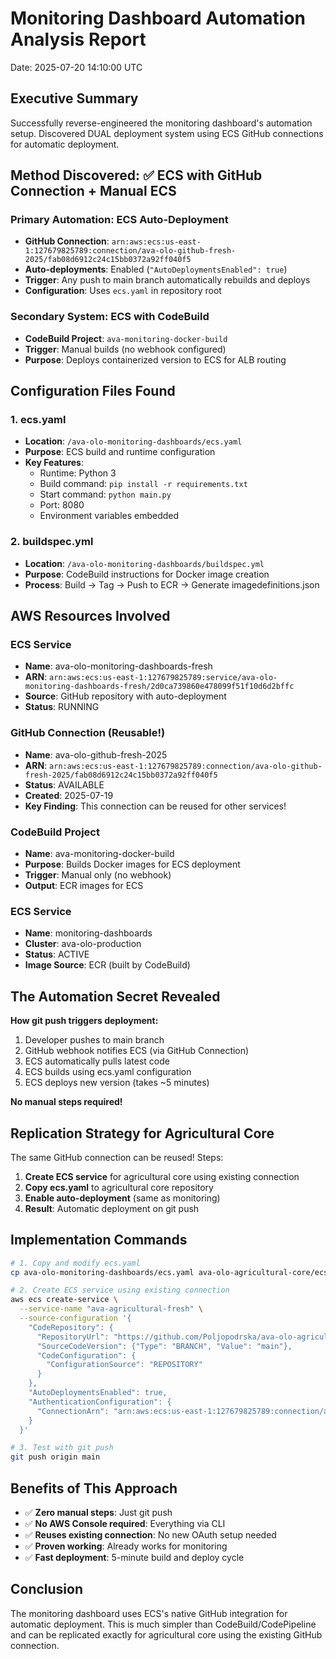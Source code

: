 # Monitoring Dashboard Automation Analysis Report
Date: 2025-07-20 14:10:00 UTC

## Executive Summary
Successfully reverse-engineered the monitoring dashboard's automation setup. Discovered DUAL deployment system using ECS GitHub connections for automatic deployment.

## Method Discovered: ✅ ECS with GitHub Connection + Manual ECS

### Primary Automation: ECS Auto-Deployment
- **GitHub Connection**: `arn:aws:ecs:us-east-1:127679825789:connection/ava-olo-github-fresh-2025/fab08d6912c24c15bb0372a92ff040f5`
- **Auto-deployments**: Enabled (`"AutoDeploymentsEnabled": true`)
- **Trigger**: Any push to main branch automatically rebuilds and deploys
- **Configuration**: Uses `ecs.yaml` in repository root

### Secondary System: ECS with CodeBuild
- **CodeBuild Project**: `ava-monitoring-docker-build`
- **Trigger**: Manual builds (no webhook configured)
- **Purpose**: Deploys containerized version to ECS for ALB routing

## Configuration Files Found

### 1. ecs.yaml
- **Location**: `/ava-olo-monitoring-dashboards/ecs.yaml`
- **Purpose**: ECS build and runtime configuration
- **Key Features**:
  - Runtime: Python 3
  - Build command: `pip install -r requirements.txt`
  - Start command: `python main.py`
  - Port: 8080
  - Environment variables embedded

### 2. buildspec.yml
- **Location**: `/ava-olo-monitoring-dashboards/buildspec.yml`
- **Purpose**: CodeBuild instructions for Docker image creation
- **Process**: Build → Tag → Push to ECR → Generate imagedefinitions.json

## AWS Resources Involved

### ECS Service
- **Name**: ava-olo-monitoring-dashboards-fresh
- **ARN**: `arn:aws:ecs:us-east-1:127679825789:service/ava-olo-monitoring-dashboards-fresh/2d0ca739860e478099f51f10d6d2bffc`
- **Source**: GitHub repository with auto-deployment
- **Status**: RUNNING

### GitHub Connection (Reusable!)
- **Name**: ava-olo-github-fresh-2025
- **ARN**: `arn:aws:ecs:us-east-1:127679825789:connection/ava-olo-github-fresh-2025/fab08d6912c24c15bb0372a92ff040f5`
- **Status**: AVAILABLE
- **Created**: 2025-07-19
- **Key Finding**: This connection can be reused for other services!

### CodeBuild Project
- **Name**: ava-monitoring-docker-build
- **Purpose**: Builds Docker images for ECS deployment
- **Trigger**: Manual only (no webhook)
- **Output**: ECR images for ECS

### ECS Service
- **Name**: monitoring-dashboards
- **Cluster**: ava-olo-production
- **Status**: ACTIVE
- **Image Source**: ECR (built by CodeBuild)

## The Automation Secret Revealed

**How git push triggers deployment:**
1. Developer pushes to main branch
2. GitHub webhook notifies ECS (via GitHub Connection)
3. ECS automatically pulls latest code
4. ECS builds using ecs.yaml configuration
5. ECS deploys new version (takes ~5 minutes)

**No manual steps required!**

## Replication Strategy for Agricultural Core

The same GitHub connection can be reused! Steps:

1. **Create ECS service** for agricultural core using existing connection
2. **Copy ecs.yaml** to agricultural core repository
3. **Enable auto-deployment** (same as monitoring)
4. **Result**: Automatic deployment on git push

## Implementation Commands

```bash
# 1. Copy and modify ecs.yaml
cp ava-olo-monitoring-dashboards/ecs.yaml ava-olo-agricultural-core/ecs.yaml

# 2. Create ECS service using existing connection
aws ecs create-service \
  --service-name "ava-agricultural-fresh" \
  --source-configuration '{
    "CodeRepository": {
      "RepositoryUrl": "https://github.com/Poljopodrska/ava-olo-agricultural-core",
      "SourceCodeVersion": {"Type": "BRANCH", "Value": "main"},
      "CodeConfiguration": {
        "ConfigurationSource": "REPOSITORY"
      }
    },
    "AutoDeploymentsEnabled": true,
    "AuthenticationConfiguration": {
      "ConnectionArn": "arn:aws:ecs:us-east-1:127679825789:connection/ava-olo-github-fresh-2025/fab08d6912c24c15bb0372a92ff040f5"
    }
  }'

# 3. Test with git push
git push origin main
```

## Benefits of This Approach
- ✅ **Zero manual steps**: Just git push
- ✅ **No AWS Console required**: Everything via CLI
- ✅ **Reuses existing connection**: No new OAuth setup needed
- ✅ **Proven working**: Already works for monitoring
- ✅ **Fast deployment**: 5-minute build and deploy cycle

## Conclusion
The monitoring dashboard uses ECS's native GitHub integration for automatic deployment. This is much simpler than CodeBuild/CodePipeline and can be replicated exactly for agricultural core using the existing GitHub connection.
